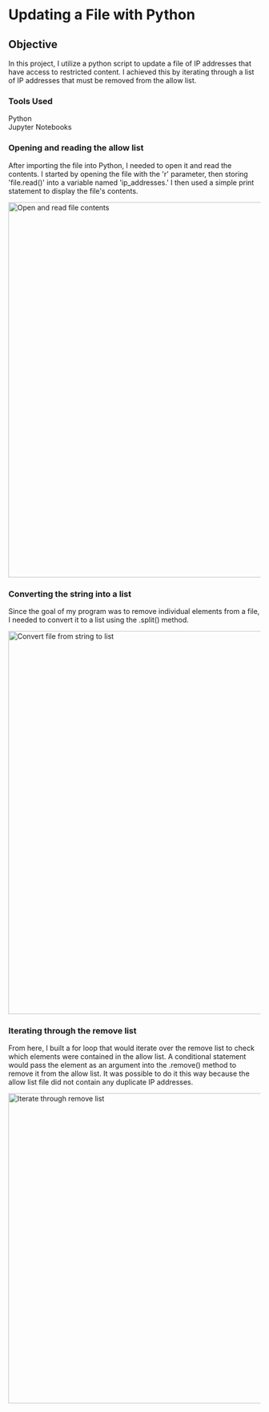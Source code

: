 # Updating a File with Python

## Objective
<p> In this project, I utilize a python script to update a file of IP addresses that have access to restricted content. I achieved this by iterating through a list of IP addresses that must be removed from the allow list.</p>

### Tools Used
<p> Python <br>
Jupyter Notebooks</p>

### Opening and reading the allow list
<p> After importing the file into Python, I needed to open it and read the contents. I started by opening the file with the 'r' parameter, then storing 'file.read()' into a variable named 'ip_addresses.' I then used a simple print statement to display the file's contents. </p>

<img width="750" alt="Open and read file contents" src="https://github.com/user-attachments/assets/75dda15b-cb25-4081-9192-a339bb6273c7" />

### Converting the string into a list
<p>Since the goal of my program was to remove individual elements from a file, I needed to convert it to a list using the .split() method.</p>

<img width="766" alt="Convert file from string to list" src="https://github.com/user-attachments/assets/253722b8-fed0-4b82-85d2-9d58b2f4cb7a" />

### Iterating through the remove list
<p>From here, I built a for loop that would iterate over the remove list to check which elements were contained in the allow list. A conditional statement would pass the element as an argument into the .remove() method to remove it from the allow list. It was possible to do it this way because the allow list file did not contain any duplicate IP addresses.</p>

<img width="620" alt="Iterate through remove list" src="https://github.com/user-attachments/assets/1f85313b-5618-449a-9c20-3303c6573498" />


